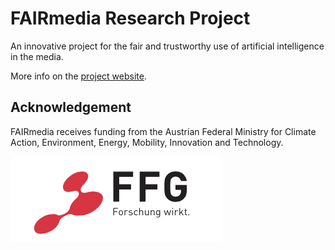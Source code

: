 # FAIRmedia Research Project

An innovative project for the fair and trustworthy use of artificial intelligence in the media.

More info on the [project website](https://www.joanneum.at/digital/en/projects/fairmedia/).

## Acknowledgement

FAIRmedia receives funding from the Austrian Federal Ministry for Climate Action, Environment, Energy, Mobility, Innovation and Technology.

![FFG Logo](ffg_logo.png)
